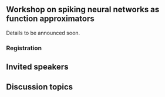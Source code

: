 ## Workshop on spiking neural networks as function approximators

Details to be announced soon.

### Registration

## Invited speakers

## Discussion topics

